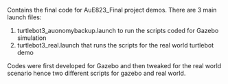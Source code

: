 Contains the final code for AuE823_Final project demos.
There are 3 main launch files:
1) turtlebot3_auonomybackup.launch to run the scripts coded for Gazebo simulation
2) turtlebot3_real.launch that runs the scripts for the real world turtlebot demo

Codes were first developed for Gazebo and then tweaked for the real world scenario hence two different scripts for gazebo and real world.

